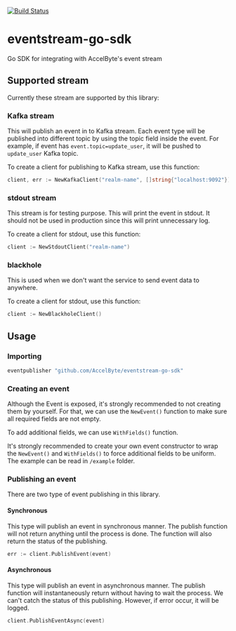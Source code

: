 [![Build Status](https://travis-ci.com/AccelByte/eventstream-go-sdk.svg?branch=master)](https://travis-ci.com/AccelByte/eventstream-go-sdk)

# eventstream-go-sdk
Go SDK for integrating with AccelByte's event stream

## Supported stream
Currently these stream are supported by this library:

### Kafka stream
This will publish an event in to Kafka stream. Each event type will be published into different topic by using the topic
field inside the event. For example, if event has `event.topic=update_user`, it will be pushed to `update_user` Kafka 
topic.

To create a client for publishing to Kafka stream, use this function:
```go
client, err := NewKafkaClient("realm-name", []string{"localhost:9092"})
``` 

### stdout stream
This stream is for testing purpose. This will print the event in stdout. It should not be used in production since this 
will print unnecessary log.

To create a client for stdout, use this function:
```go
client := NewStdoutClient("realm-name")
```

### blackhole
This is used when we don't want the service to send event data to anywhere.

To create a client for stdout, use this function:
```go
client := NewBlackholeClient()
```

## Usage

### Importing

```go
eventpublisher "github.com/AccelByte/eventstream-go-sdk"
```

### Creating an event

Although the Event is exposed, it's strongly recommended to not creating them by yourself. For that, we can use the 
`NewEvent()` function to make sure all required fields are not empty. 

To add additional fields, we can use `WithFields()` function. 

It's strongly recommended to create your own event constructor to wrap  the `NewEvent()` and `WithFields()` to force 
additional fields to be uniform. The example can be read in `/example` folder.

### Publishing an event
There are two type of event publishing in this library.

#### Synchronous
This type will publish an event in synchronous manner. The publish function will not return anything until the process
is done. The function will also return the status of the publishing.

```go
err := client.PublishEvent(event)
```

#### Asynchronous
This type will publish an event in asynchronous manner. The publish function will instantaneously return without having 
to wait the process. We can't catch the status of this publishing. However, if error occur, it will be logged. 

```go
client.PublishEventAsync(event)
```
